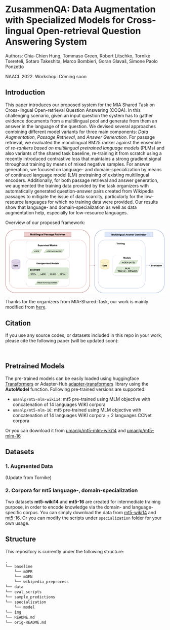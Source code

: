 # ZusammenQA: Data Augmentation with Specialized Models for Cross-lingual Open-retrieval Question Answering System

Authors: Chia-Chien Hung, Tommaso Green, Robert Litschko, Tornike Tsereteli, Sotaro Takeshita, Marco Bombieri, Goran Glavaš, Simone Paolo Ponzetto

NAACL 2022. Workshop: Coming soon

## Introduction
This paper introduces our proposed system for the MIA Shared Task on Cross-lingual Open-retrieval Question Answering (COQA). In this challenging scenario, given an input question the system has to gather evidence documents from a multilingual pool and generate from them an answer in the language of the question. We devised several approaches combining different model variants for three main components: *Data Augmentation*, *Passage Retrieval*, and *Answer Generation*. 
For passage retrieval, we evaluated the monolingual BM25 ranker against the ensemble of *re-rankers based on multilingual pretrained language models* (PLMs) and also variants of the shared task baseline, re-training it from scratch using a recently introduced contrastive loss that maintains a strong gradient signal throughout training by means of mixed negative samples.
For answer generation, we focused on language- and domain-specialization by means of continued language model (LM) pretraining of existing multilingual encoders.
Additionally, for both passage retrieval and answer generation, we augmented the training data provided by the task organizers with automatically generated question-answer pairs created from Wikipedia passages to mitigate the issue of data scarcity, particularly for the low-resource languages for which no training data were provided. Our results show that language- and domain-specialization as well as data augmentation help, especially for low-resource languages.

Overview of our proposed framework:

<img src="/img/overview.png" width="1000"/>

Thanks for the organizers from MIA-Shared-Task, our work is mainly modified from [here](https://github.com/mia-workshop/MIA-Shared-Task-2022).

## Citation
If you use any source codes, or datasets included in this repo in your work, please cite the following paper (will be updated soon):
<pre>

</pre>

## Pretrained Models
The pre-trained models can be easily loaded using huggingface [Transformers](https://github.com/huggingface/transformers) or Adapter-Hub [adapter-transformers](https://github.com/Adapter-Hub/adapter-transformers) library using the **AutoModel** function. Following pre-trained versions are supported:

* `umanlp/mt5-mlm-wiki14`: mt5 pre-trained using MLM objective with concatenation of 14 languages WIKI corpora 
* `umanlp/mt5-mlm-16`: mt5 pre-trained using MLM objective with concatenation of 14 languages WIKI corpora + 2 languages CCNet corpora

Or you can download it from [umanlp/mt5-mlm-wiki14](https://huggingface.co/umanlp/mt5-mlm-wiki14) and [umanlp/mt5-mlm-16](https://huggingface.co/umanlp/mt5-mlm-16)

## Datasets

### 1. Augmented Data 

(Update from Tornike)

### 2. Corpora for mt5 language-, domain-specialization

Two datasets **mt5-wiki14** and **mt5-16** are created for intermediate training purpose, in order to encode knowledge via the domain- and language-specific corpus.
You can simply download the data from [mt5-wiki14]() and [mt5-16](). Or you can modify the scripts under `specialization` folder for your own usage.

## Structure
This repository is currently under the following structure:
```
.
└── baseline
    └── mDPR
    └── mGEN
    └── wikipedia_preprocess 
└── data
└── eval_scripts
└── sample_predictions
└── specialization
    └── model
└── img
└── README.md
└── orig-README.md
```
